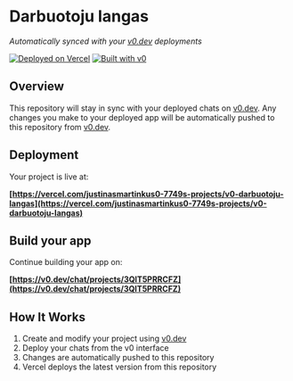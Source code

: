 # Darbuotoju langas

*Automatically synced with your [v0.dev](https://v0.dev) deployments*

[![Deployed on Vercel](https://img.shields.io/badge/Deployed%20on-Vercel-black?style=for-the-badge&logo=vercel)](https://vercel.com/justinasmartinkus0-7749s-projects/v0-darbuotoju-langas)
[![Built with v0](https://img.shields.io/badge/Built%20with-v0.dev-black?style=for-the-badge)](https://v0.dev/chat/projects/3QIT5PRRCFZ)

## Overview

This repository will stay in sync with your deployed chats on [v0.dev](https://v0.dev).
Any changes you make to your deployed app will be automatically pushed to this repository from [v0.dev](https://v0.dev).

## Deployment

Your project is live at:

**[https://vercel.com/justinasmartinkus0-7749s-projects/v0-darbuotoju-langas](https://vercel.com/justinasmartinkus0-7749s-projects/v0-darbuotoju-langas)**

## Build your app

Continue building your app on:

**[https://v0.dev/chat/projects/3QIT5PRRCFZ](https://v0.dev/chat/projects/3QIT5PRRCFZ)**

## How It Works

1. Create and modify your project using [v0.dev](https://v0.dev)
2. Deploy your chats from the v0 interface
3. Changes are automatically pushed to this repository
4. Vercel deploys the latest version from this repository